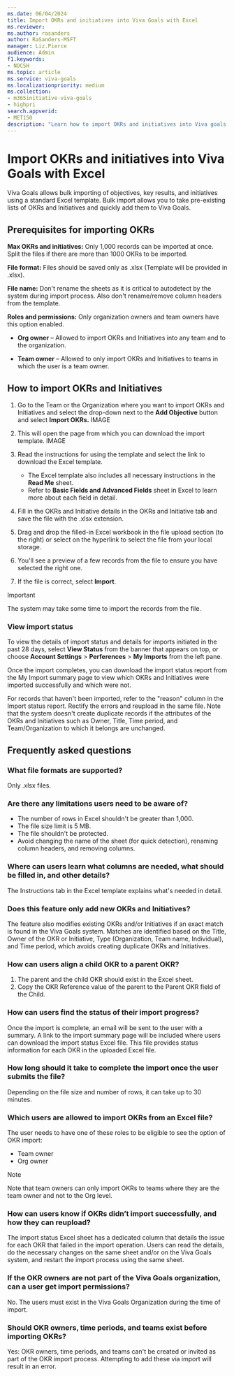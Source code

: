 ```yaml
---
ms.date: 06/04/2024
title: Import OKRs and initiatives into Viva Goals with Excel
ms.reviewer: 
ms.author: rasanders
author: RaSanders-MSFT
manager: Liz.Pierce     
audience: Admin
f1.keywords:
- NOCSH
ms.topic: article
ms.service: viva-goals
ms.localizationpriority: medium
ms.collection:  
- m365initiative-viva-goals
- highpri  
search.appverid:
- MET150
description: "Learn how to import OKRs and initiatives into Viva goals through a standard Excel template."
---
```


# Import OKRs and initiatives into Viva Goals with Excel

Viva Goals allows bulk importing of objectives, key results, and initiatives using a standard Excel template. Bulk import allows you to take pre-existing lists of OKRs and Initiatives and quickly add them to Viva Goals.

## Prerequisites for importing OKRs

**Max OKRs and initiatives:** Only 1,000 records can be imported at once. Split the files if there are more than 1000 OKRs to be imported.

**File format:** Files should be saved only as .xlsx (Template will be provided in .xlsx).

**File name:** Don't rename the sheets as it is critical to autodetect by the system during import process. Also don't rename/remove column headers from the template.

**Roles and permissions:** Only organization owners and team owners have this option enabled.

- **Org owner** – Allowed to import OKRs and Initiatives into any team and to the organization.

- **Team owner** – Allowed to only import OKRs and Initiatives to teams in which the user is a team owner.

## How to import OKRs and Initiatives

1. Go to the Team or the Organization where you want to import OKRs and Initiatives and select  the drop-down next to the **Add Objective** button and select **Import OKRs.**
IMAGE

1. This will open the page from which you can download the import template.
IMAGE

1. Read the instructions for using the template and select the link to download the Excel template.
    - The Excel template also includes all necessary instructions in the **Read Me** sheet.  
    - Refer to **Basic Fields and Advanced Fields** sheet in Excel to learn more about each field in detail.

1. Fill in the OKRs and Initiative details in the OKRs and Initiative tab and save the file with the .xlsx extension.

1. Drag and drop the filled-in Excel workbook in the file upload section (to the right) or select on the hyperlink to select the file from your local storage.

1. You'll see a preview of a few records from the file to ensure you have selected the right one.

1. If the file is correct, select **Import**.

> [!IMPORTANT]
> The system may take some time to import the records from the file.

### View import status

To view the details of import status and details for imports initiated in the past 28 days, select **View Status** from the banner that appears on top, or choose **Account Settings** > **Perferences** > **My Imports** from the left pane.

Once the import completes, you can download the import status report from the My Import summary page to view which OKRs and Initiatives were imported successfully and which were not.

For records that haven't been imported, refer to the "reason" column in the Import status report. Rectify the errors and reupload in the same file. Note that the system doesn't create duplicate records if the attributes of the OKRs and Initiatives such as Owner, Title, Time period, and Team/Organization to which it belongs are unchanged.

## Frequently asked questions

### What file formats are supported?

Only .xlsx files.

### Are there any limitations users need to be aware of?

- The number of rows in Excel shouldn't be greater than 1,000.
- The file size limit is 5 MB.
- The file shouldn't be protected.
- Avoid changing the name of the sheet (for quick detection), renaming column headers, and removing columns.

### Where can users learn what columns are needed, what should be filled in, and other details?

The Instructions tab in the Excel template explains what's needed in detail.

### Does this feature only add new OKRs and Initiatives?

The feature also modifies existing OKRs and/or Initiatives if an exact match is found in the Viva Goals system. Matches are identified based on the Title, Owner of the OKR or Initiative, Type (Organization, Team name, Individual), and Time period, which avoids creating duplicate OKRs and Initiatives.

### How can users align a child OKR to a parent OKR?

1. The parent and the child OKR should exist in the Excel sheet.  
1. Copy the OKR Reference value of the parent to the Parent OKR field of the Child.

### How can users find the status of their import progress?

Once the import is complete, an email will be sent to the user with a summary. A link to the import summary page will be included where users can download the import status Excel file. This file provides status information for each OKR in the uploaded Excel file.

### How long should it take to complete the import once the user submits the file?

Depending on the file size and number of rows, it can take up to 30 minutes.

### Which users are allowed to import OKRs from an Excel file?

The user needs to have one of these roles to be eligible to see the option of OKR import:

- Team owner
- Org owner

> [!NOTE]
> Note that team owners can only import OKRs to teams where they are the team owner and not to the Org level.

### How can users know if OKRs didn’t import successfully, and how they can reupload?

The import status Excel sheet has a dedicated column that details the issue for each OKR that failed in the import operation. Users can read the details, do the necessary changes on the same sheet and/or on the Viva Goals system, and restart the import process using the same sheet.

### If the OKR owners are not part of the Viva Goals organization, can a user get import permissions?

No. The users must exist in the Viva Goals Organization during the time of import.

### Should OKR owners, time periods, and teams exist before importing OKRs?

Yes: OKR owners, time periods, and teams can't be created or invited as part of the OKR import process. Attempting to add these via import will result in an error.

